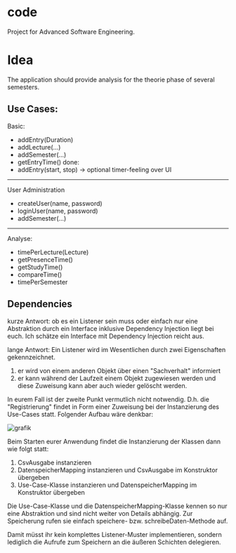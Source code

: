# code
Project for Advanced Software Engineering.

# Idea
The application should provide analysis for the theorie phase of several semesters.

## Use Cases:
Basic:
* addEntry(Duration)
* addLecture(...)
* addSemester(...)
* getEntryTime()
done:
* addEntry(start, stop) -> optional timer-feeling over UI
---
User Administration
* createUser(name, password)
* loginUser(name, password)
* addSemester(...)
---
Analyse:
* timePerLecture(Lecture)
* getPresenceTime()
* getStudyTime()
* compareTime()
* timePerSemester

## Dependencies
kurze Antwort:
ob es ein Listener sein muss oder einfach nur eine Abstraktion durch ein Interface inklusive Dependency Injection liegt bei euch. Ich schätze ein Interface mit Dependency Injection reicht aus.

lange Antwort:
Ein Listener wird im Wesentlichen durch zwei Eigenschaften gekennzeichnet.
1. er wird von einem anderen Objekt über einen "Sachverhalt" informiert
2. er kann während der Laufzeit einem Objekt zugewiesen werden und diese Zuweisung kann aber auch wieder gelöscht werden.

In eurem Fall ist der zweite Punkt vermutlich nicht notwendig. D.h. die "Registrierung" findet in Form einer Zuweisung bei der Instanzierung des Use-Cases statt. Folgender Aufbau wäre denkbar:

![grafik](https://user-images.githubusercontent.com/85218663/200311841-d97711a7-5b1a-4a67-ad0f-5afb00d86397.png)

Beim Starten eurer Anwendung findet die Instanzierung der Klassen dann wie folgt statt:
1. CsvAusgabe instanzieren
2. DatenspeicherMapping instanzieren und CsvAusgabe im Konstruktor übergeben
3. Use-Case-Klasse instanzieren und DatenspeicherMapping im Konstruktor übergeben

Die Use-Case-Klasse und die DatenspeicherMapping-Klasse kennen so nur eine Abstraktion und sind nicht weiter von Details abhängig. Zur Speicherung rufen sie einfach speichere- bzw. schreibeDaten-Methode auf.

Damit müsst ihr kein komplettes Listener-Muster implementieren, sondern lediglich die Aufrufe zum Speichern an die äußeren Schichten delegieren.
